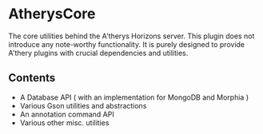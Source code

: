 # AtherysCore
The core utilities behind the A'therys Horizons server. This plugin
does not introduce any note-worthy functionality. It is purely designed
to provide A'thery plugins with crucial dependencies and utilities.

## Contents
* A Database API ( with an implementation for MongoDB and Morphia )
* Various Gson utilities and abstractions
* An annotation command API
* Various other misc. utilities